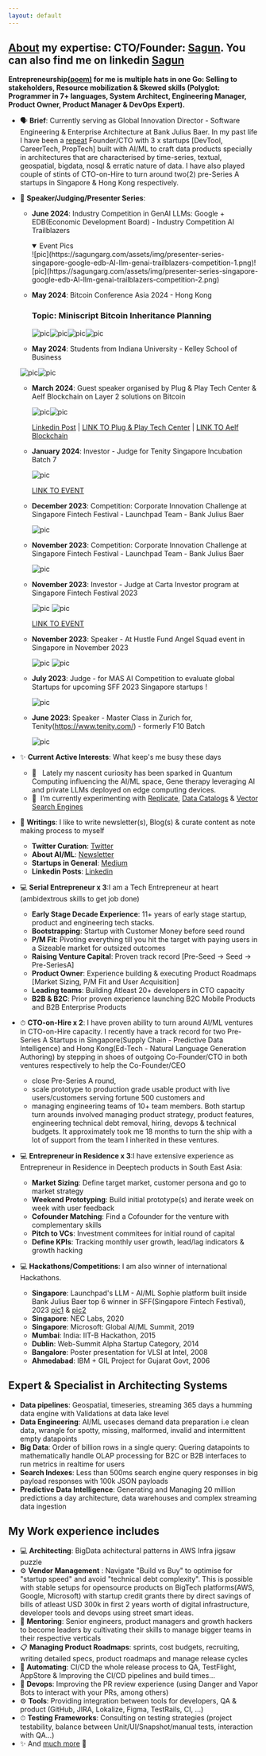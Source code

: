```yaml
---
layout: default
---
```


## [About](https://sagungarg.com/about) my expertise: CTO/Founder: [Sagun](https://x.com/sagungarg). You can also find me on linkedin [Sagun](https://www.linkedin.com/in/sagungarg)

**Entrepreneurship[(poem)](https://sagungarg.com/0-poem) for me is multiple hats in one Go: Selling to stakeholders, Resource mobilization & Skewed skills (Polyglot: Programmer in 7+ languages, System Architect, Engineering Manager, Product Owner, Product Manager & DevOps Expert).**

- 🗣 **Brief**: Currently serving as Global Innovation Director - Software Engineering  & Enterprise Architecture at Bank Julius Baer. In my past life I have been a [repeat](https://sagungarg.com/1-previous-startups) Founder/CTO with 3 x startups [DevTool, CareerTech, PropTech] built with AI/ML to craft data products specially in architectures that are characterised by time-series, textual, geospatial, bigdata, nosql & erratic nature of data. I have also played couple of stints of CTO-on-Hire to turn around two(2) pre-Series A startups in Singapore & Hong Kong respectively. 

- 💬 **Speaker/Judging/Presenter Series**: 


  - **June 2024**: Industry Competition in GenAI LLMs: Google + EDB(Economic Development Board) - Industry Competition AI Trailblazers 

    <details open>
    <summary>Event Pics</summary>
      ![pic](https://sagungarg.com/assets/img/presenter-series-singapore-google-edb-AI-llm-genai-trailblazers-competition-1.png)![pic](https://sagungarg.com/assets/img/presenter-series-singapore-google-edb-AI-llm-genai-trailblazers-competition-2.png)
    </details>

  - **May 2024**: Bitcoin Conference Asia 2024 - Hong Kong
    
    ### Topic: Miniscript Bitcoin Inheritance Planning
    
    ![pic](https://sagungarg.com/assets/img/speaker-series-sagun-garg-may2024-miniscript-bitcoin-inheritance-bitcoinconference-hongkong-1.png)![pic](https://sagungarg.com/assets/img/speaker-series-sagun-garg-may2024-miniscript-bitcoin-inheritance-bitcoinconference-hongkong-2.png)![pic](https://sagungarg.com/assets/img/speaker-series-sagun-garg-may2024-miniscript-bitcoin-inheritance-bitcoinconference-hongkong-3.png)![pic](https://sagungarg.com/assets/img/speaker-series-sagun-garg-may2024-miniscript-bitcoin-inheritance-bitcoinconference-hongkong-4.png)
  
  - **May 2024**: Students from Indiana University - Kelley School of Business

  ![pic](https://sagungarg.com/assets/img/speaker-series-singapore-students-business-school-sagungarg-Bitcoin-Digital-Assets-1.png)![pic](https://sagungarg.com/assets/img/speaker-series-singapore-students-business-school-sagungarg-Bitcoin-Digital-Assets-2.png)

  - **March 2024**: Guest speaker organised by Plug & Play Tech Center & Aelf Blockchain on Layer 2 solutions on Bitcoin

    ![pic](https://sagungarg.com/assets/img/speaker-series-sagun-garg-march2024-plugandplay-aelf-web3-from-web2-journey-singapore-1.png)![pic](https://sagungarg.com/assets/img/speaker-series-sagun-garg-march2024-plugandplay-aelf-web3-from-web2-journey-singapore-2.png)

    [Linkedin Post](https://www.linkedin.com/posts/sagungarg_web3-defi-tokenisation-activity-7172541301182197760-ZBvB?utm_source=share&utm_medium=member_desktop) | [LINK TO Plug & Play Tech Center](https://www.plugandplaytechcenter.com/) | [LINK TO Aelf Blockchain](https://aelf.com/)

  <!-- - **February 2024**: SG-HK Corporate Innovation Program for Tenity Funded Startups

    ![pic](https://sagungarg.com/assets/img/speaker-series-sagun-garg-master-class-tenity-singapore-corporate-innovation-partnerships.png) -->

  - **January 2024**: Investor - Judge for Tenity Singapore Incubation Batch 7

    ![pic](https://sagungarg.com/assets/img/judge-sagun-garg-tenity-singapore-incubation-batch-7.png)

    [LINK TO EVENT](https://www.tenity.com/programs/singapore-incubation-batch-7)

  - **December 2023**: Competition: Corporate Innovation Challenge at Singapore Fintech Festival - Launchpad Team - Bank Julius Baer

     ![pic](https://sagungarg.com/assets/img/speaker-series-sagun-garg-web3-singapore-smu-professor.png)

  - **November 2023**: Competition: Corporate Innovation Challenge at Singapore Fintech Festival - Launchpad Team - Bank Julius Baer

    ![pic](https://sagungarg.com/assets/img/competition-sagun-garg-sff-launchpad-booth-sophie-product-1.png)

  - **November 2023**: Investor - Judge at Carta Investor program at Singapore Fintech Festival 2023

    ![pic](https://sagungarg.com/assets/img/judge-sagun-garg-carta-investor-ambassador-sff-2023-1.png) ![pic](https://sagungarg.com/assets/img/judge-sagun-garg-carta-investor-ambassador-sff-2023-2.png)

    [LINK TO EVENT](https://www.fintechfestival.sg/investor-hours)
    
  - **November 2023**: Speaker - At Hustle Fund Angel Squad event in Singapore in November 2023 
  
    ![pic](https://sagungarg.com/assets/img/speaker-series-sagun-hustlefund-angelsquad-crypto-nov2023-1.png) ![pic](https://sagungarg.com/assets/img/speaker-series-sagun-hustlefund-angelsquad-crypto-nov2023-2.png)
  
  - **July 2023**: Judge - for MAS AI Competition to evaluate global Startups for upcoming SFF 2023 Singapore startups !
  
    ![pic](https://sagungarg.com/assets/img/judge-series-sagungarg-singapore-mas-ai-fintech-challenge.png)
  
  - **June 2023**: Speaker - Master Class in Zurich for, Tenity(https://www.tenity.com/) - formerly F10 Batch

    ![pic](https://sagungarg.com/assets/img/speaker-series-sagun-zurich-master-class-tenity-batch-jun2023.png)

- ✨ **Current Active Interests**: What keep's me busy these days
  - 💬 &nbsp; Lately my nascent curiosity has been sparked in Quantum Computing influencing the AI/ML space, Gene therapy leveraging AI and private LLMs deployed on edge computing devices. 
  - 🌱 &nbsp;I’m currently experimenting with [Replicate](https://replicate.ai/), [Data Catalogs](https://www.amundsen.io/) & [Vector Search Engines](https://github.com/semi-technologies/weaviate)

- 📝 **Writings**: I like to write newsletter(s), Blog(s) & curate content as note making process to myself
  - **Twitter Curation**: [Twitter](https://twitter.com/sagungarg)
  - **About AI/ML**: [Newsletter](https://polymathai.substack.com)
  - **Startups in General**: [Medium](https://medium.com/@sagungarg)
  - **Linkedin Posts**: [Linkedin](https://www.linkedin.com/in/sagungarg)
  
- 💻 **Serial Entrepreneur x 3**:I am a Tech Entrepreneur at heart (ambidextrous skills to get job done) 
  - **Early Stage Decade Experience**: 11+ years of early stage startup, product and engineering tech stacks.
  - **Bootstrapping**: Startup with Customer Money before seed round
  - **P/M Fit**: Pivoting everything till you hit the target with paying users in a Sizeable market for outsized outcomes
  - **Raising Venture Capital**: Proven track record [Pre-Seed -> Seed -> Pre-SeriesA]
  - **Product Owner**: Experience building & executing Product Roadmaps [Market Sizing, P/M Fit and User Acquisition]
  - **Leading teams**: Building Atleast 20+ developers in CTO capacity
  - **B2B & B2C**: Prior proven experience launching B2C Mobile Products and B2B Enterprise Products 

- ⏱ **CTO-on-Hire x 2**: I have proven ability to turn around AI/ML ventures in CTO-on-Hire capacity. I recently have a track record for two Pre-Series A Startups in Singapore(Supply Chain - Predictive Data Intelligence) and Hong Kong(Ed-Tech - Natural Language Generation Authoring) by stepping in shoes of outgoing Co-Founder/CTO in both ventures respectively to help the Co-Founder/CEO 
  - close Pre-Series A round, 
  - scale prototype to production grade usable product with live users/customers serving fortune 500 customers and 
  - managing engineering teams of 10+ team members. Both startup turn arounds involved managing product strategy, product features, engineering technical debt removal, hiring, devops & technical budgets. It approximately took me 18 months to turn the ship with a lot of support from the team I inherited in these ventures. 

- 💻 **Entrepreneur in Residence x 3**:I have extensive experience as Entrepreneur in Residence in Deeptech products in South East Asia:
  - **Market Sizing**: Define target market, customer persona and go to market strategy
  - **Weekend Prototyping**: Build initial prototype(s) and iterate week on week with user feedback
  - **Cofounder Matching**: Find a Cofounder for the venture with complementary skills
  - **Pitch to VCs**: Investment commitees for initial round of capital
  - **Define KPIs**: Tracking monthly user growth, lead/lag indicators & growth hacking

- 💻 **Hackathons/Competitions**: I am also winner of international Hackathons.
  - **Singapore**: Launchpad's LLM - AI/ML Sophie platform built inside Bank Julius Baer top 6 winner in SFF(Singapore Fintech Festival), 2023 [pic1](https://sagungarg.com/assets/img/sff-launchpad-booth-sophie-product-1.png) & [pic2](https://sagungarg.com/assets/img/sff-launchpad-booth-sophie-product-2.png) 
  - **Singapore**: NEC Labs, 2020 
  - **Singapore**: Microsoft: Global AI/ML Summit, 2019
  - **Mumbai**: India: IIT-B Hackathon, 2015
  - **Dublin**: Web-Summit Alpha Startup Category, 2014
  - **Bangalore**: Poster presentation for VLSI at Intel, 2008
  - **Ahmedabad**: IBM + GIL Project for Gujarat Govt, 2006

## Expert & Specialist in Architecting Systems
- **Data pipelines**: Geospatial, timeseries, streaming  365 days a humming data engine with Validations at data lake level
- **Data Engineering**: AI/ML usecases demand data preparation i.e clean data, wrangle for spotty, missing, malformed, invalid and intermittent empty datapoints
- **Big Data**: Order of billion rows in a single query: Quering datapoints to mathematically handle OLAP processing for B2C or B2B interfaces to run metrics in realtime for users
- **Search Indexes**: Less than 500ms search engine query responses in big payload responses with 100k JSON payloads
- **Predictive Data Intelligence**: Generating and Managing 20 million predictions a day architecture, data warehouses and complex streaming data ingestion

## My Work experience includes
- 💻 **Architecting**: BigData achitectural patterns in AWS Infra jigsaw puzzle
- ⚙️ **Vendor Management** : Navigate "Build vs Buy" to optimise for "startup speed" and avoid "technical debt complexity". This is possible with stable setups for opensource products on BigTech platforms(AWS, Google, Microsoft) with startup credit grants there by direct savings of bills of atleast USD 300k in first 2 years worth of digital infrastructure, developer tools and devops using street smart ideas. 
- 👥 **Mentoring**: Senior engineers, product managers and growth hackers to become leaders by cultivating their skills to manage bigger teams in their respective verticals
- 📋 **Managing Product Roadmaps**: sprints, cost budgets, recruiting, writing detailed specs, product roadmaps and manage release cycles
- 🤖 **Automating**: CI/CD the whole release process to QA, TestFlight, AppStore & Improving the CI/CD pipelines and build times…
- 👥 **Devops**: Improving the PR review experience (using Danger and Vapor Bots to interact with your PRs, among others)
- ⚙️ **Tools**: Providing integration between tools for developers, QA & product (GitHub, JIRA, Lokalize, Figma, TestRails, CI, …)
- ⏱ **Testing Frameworks**: Consulting on testing strategies (project testability, balance between Unit/UI/Snapshot/manual tests, interaction with QA…)
- ✨ And [much more](https://sagungarg.com/0-much-more) 🙂


<!-- Text can be **bold**, _italic_, or ~~strikethrough~~.

[Link to another page](./2-another-page.html).

[Link to another page copy](./1-previous-startups.html).

There should be whitespace between paragraphs.

There should be whitespace between paragraphs. We recommend including a README, or a file with information about your project. -->


<!-- ## Header 2

> This is a blockquote following a header.
>
> When something is important enough, you do it even if the odds are not in your favor.

## Competitions

- 2020 ISPASS Student Travel Award  
- [Research Distinction](https://cns.utexas.edu/undergraduate-education/events/cns-distinctions/2020-distinction-winners#bodun-hucomputer-science) by the College of Natural Sciences


### Header 3

```js
// Javascript code with syntax highlighting.
var fun = function lang(l) {
  dateformat.i18n = require('./lang/' + l)
  return true;
}
```

```ruby
# Ruby code with syntax highlighting
GitHubPages::Dependencies.gems.each do |gem, version|
  s.add_dependency(gem, "= #{version}")
end
```

#### Header 4

*   This is an unordered list following a header.
*   This is an unordered list following a header.
*   This is an unordered list following a header.

##### Header 5

1.  This is an ordered list following a header.
2.  This is an ordered list following a header.
3.  This is an ordered list following a header.

###### Header 6

| head1        | head two          | three |
|:-------------|:------------------|:------|
| ok           | good swedish fish | nice  |
| out of stock | good and plenty   | nice  |
| ok           | good `oreos`      | hmm   |
| ok           | good `zoute` drop | yumm  |

### There's a horizontal rule below this.

* * *

### Here is an unordered list:

*   Item foo
*   Item bar
*   Item baz
*   Item zip

### And an ordered list:

1.  Item one
1.  Item two
1.  Item three
1.  Item four

### And a nested list:

- level 1 item
  - level 2 item
  - level 2 item
    - level 3 item
    - level 3 item
- level 1 item
  - level 2 item
  - level 2 item
  - level 2 item
- level 1 item
  - level 2 item
  - level 2 item
- level 1 item

### Small image

![Octocat](https://github.githubassets.com/images/icons/emoji/octocat.png)

### Large image

![Branching](https://guides.github.com/activities/hello-world/branching.png)


### Definition lists can be used with HTML syntax.

<dl>
<dt>Name</dt>
<dd>Godzilla</dd>
<dt>Born</dt>
<dd>1952</dd>
<dt>Birthplace</dt>
<dd>Japan</dd>
<dt>Color</dt>
<dd>Green</dd>
</dl>

```
Long, single-line code blocks should not wrap. They should horizontally scroll if they are too long. This line should be long enough to demonstrate this.
```

```
The final element.
``` -->


